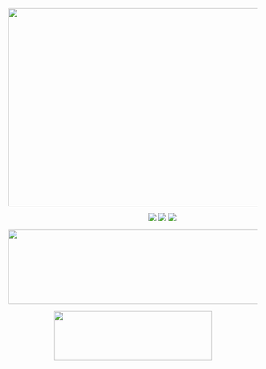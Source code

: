 <p align="center">
  <img width="700" height="400" src="https://files.catbox.moe/l4uvkx.png">
</p>

&emsp; &emsp;&emsp; &emsp; &emsp; &emsp; &emsp; &emsp; &emsp; &emsp; &emsp; &emsp; &emsp; &emsp; &emsp; &emsp; [<img src="https://files.catbox.moe/5pbvcu.png">](https://rentry.co/piltoversviolyn) [<img src="https://files.catbox.moe/0py9ku.png">](https://timecapsule.straw.page) [<img src="https://files.catbox.moe/3msaih.png">](https://pronouns.cc/@violyn)

<p align="center">
  <img width="700" height="150" src="https://files.catbox.moe/7woxdj.png">
</p>

<p align="center">
  <img width="320" height="100" src="https://spotify-github-profile.kittinanx.com/api/view?uid=cc7ruoqolcp0f2nf5f1txlivi&cover_image=true&theme=natemoo-re&show_offline=true&background_color=121212&interchange=false&bar_color_cover=true&bar_color=53b14f)](https://github.com/kittinan/spotify-github-profile)](https://spotify-github-profile.kittinanx.com/api/view?uid=cc7ruoqolcp0f2nf5f1txlivi&redirect=true)">
</p>
